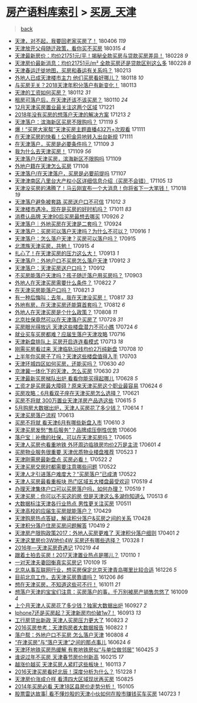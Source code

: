 [房产语料库索引](../../README.md)  > [买房_天津](买房_天津.md)
====
> [back](../README.md)

- [天津，对不起，我要回老家买房了！](http://jkwz.applinzi.com/ittc/7088932219072807953.html#%E5%A4%A9%E6%B4%A5%EF%BC%8C%E5%AF%B9%E4%B8%8D%E8%B5%B7%EF%BC%8C%E6%88%91%E8%A6%81%E5%9B%9E%E8%80%81%E5%AE%B6%E4%B9%B0%E6%88%BF%E4%BA%86%EF%BC%81) 180406 *119* 
- [天津放开父母随迁政策，看你买不买房](http://jkwz.applinzi.com/ittc/7080760238510965770.html#%E5%A4%A9%E6%B4%A5%E6%94%BE%E5%BC%80%E7%88%B6%E6%AF%8D%E9%9A%8F%E8%BF%81%E6%94%BF%E7%AD%96%EF%BC%8C%E7%9C%8B%E4%BD%A0%E4%B9%B0%E4%B8%8D%E4%B9%B0%E6%88%BF) 180315 *4* 
- [天津最新房价：均价21751元/平！揭秘全款买房与贷款买房差异！](http://jkwz.applinzi.com/ittc/7075183060922663946.html#%E5%A4%A9%E6%B4%A5%E6%9C%80%E6%96%B0%E6%88%BF%E4%BB%B7%EF%BC%9A%E5%9D%87%E4%BB%B721751%E5%85%83%2F%E5%B9%B3%EF%BC%81%E6%8F%AD%E7%A7%98%E5%85%A8%E6%AC%BE%E4%B9%B0%E6%88%BF%E4%B8%8E%E8%B4%B7%E6%AC%BE%E4%B9%B0%E6%88%BF%E5%B7%AE%E5%BC%82%EF%BC%81) 180228 *9* 
- [天津房价最新消息：均价21751元/m² 全款买房还是贷款区别这么多](http://jkwz.applinzi.com/ittc/7075183060901692433.html#%E5%A4%A9%E6%B4%A5%E6%88%BF%E4%BB%B7%E6%9C%80%E6%96%B0%E6%B6%88%E6%81%AF%EF%BC%9A%E5%9D%87%E4%BB%B721751%E5%85%83%2Fm%C2%B2+%E5%85%A8%E6%AC%BE%E4%B9%B0%E6%88%BF%E8%BF%98%E6%98%AF%E8%B4%B7%E6%AC%BE%E5%8C%BA%E5%88%AB%E8%BF%99%E4%B9%88%E5%A4%9A) 180228 *8* 
- [天津春运迁徙地图，买房和春运有关系吗？](http://jkwz.applinzi.com/ittc/7069595618903589899.html#%E5%A4%A9%E6%B4%A5%E6%98%A5%E8%BF%90%E8%BF%81%E5%BE%99%E5%9C%B0%E5%9B%BE%EF%BC%8C%E4%B9%B0%E6%88%BF%E5%92%8C%E6%98%A5%E8%BF%90%E6%9C%89%E5%85%B3%E7%B3%BB%E5%90%97%EF%BC%9F) 180213  
- [外地人已成天津楼市主力 他们买房看好哪儿？](http://jkwz.applinzi.com/ittc/7059866524146205707.html#%E5%A4%96%E5%9C%B0%E4%BA%BA%E5%B7%B2%E6%88%90%E5%A4%A9%E6%B4%A5%E6%A5%BC%E5%B8%82%E4%B8%BB%E5%8A%9B+%E4%BB%96%E4%BB%AC%E4%B9%B0%E6%88%BF%E7%9C%8B%E5%A5%BD%E5%93%AA%E5%84%BF%EF%BC%9F) 180118 *10* 
- [与买房无关？2018天津年积分落户有新变化！](http://jkwz.applinzi.com/ittc/7058043278207747089.html#%E4%B8%8E%E4%B9%B0%E6%88%BF%E6%97%A0%E5%85%B3%EF%BC%9F2018%E5%A4%A9%E6%B4%A5%E5%B9%B4%E7%A7%AF%E5%88%86%E8%90%BD%E6%88%B7%E6%9C%89%E6%96%B0%E5%8F%98%E5%8C%96%EF%BC%81) 180113  
- [天津的工资如何买房？](http://jkwz.applinzi.com/ittc/7057527616116884490.html#%E5%A4%A9%E6%B4%A5%E7%9A%84%E5%B7%A5%E8%B5%84%E5%A6%82%E4%BD%95%E4%B9%B0%E6%88%BF%EF%BC%9F) 180112 *31* 
- [租房可落户后，在天津还该不该买房？](http://jkwz.applinzi.com/ittc/7056855278585119760.html#%E7%A7%9F%E6%88%BF%E5%8F%AF%E8%90%BD%E6%88%B7%E5%90%8E%EF%BC%8C%E5%9C%A8%E5%A4%A9%E6%B4%A5%E8%BF%98%E8%AF%A5%E4%B8%8D%E8%AF%A5%E4%B9%B0%E6%88%BF%EF%BC%9F) 180110 *24* 
- [12月天津买房置业最关注这两个区域](http://jkwz.applinzi.com/ittc/7049589941984560144.html#12%E6%9C%88%E5%A4%A9%E6%B4%A5%E4%B9%B0%E6%88%BF%E7%BD%AE%E4%B8%9A%E6%9C%80%E5%85%B3%E6%B3%A8%E8%BF%99%E4%B8%A4%E4%B8%AA%E5%8C%BA%E5%9F%9F) 171221  
- [2018年没有买房的想落户天津的解决方案](http://jkwz.applinzi.com/ittc/7046695272900461585.html#2018%E5%B9%B4%E6%B2%A1%E6%9C%89%E4%B9%B0%E6%88%BF%E7%9A%84%E6%83%B3%E8%90%BD%E6%88%B7%E5%A4%A9%E6%B4%A5%E7%9A%84%E8%A7%A3%E5%86%B3%E6%96%B9%E6%A1%88) 171213 *2* 
- [天津落户：滨海新区买房不限购吗？](http://jkwz.applinzi.com/ittc/7037694399163663377.html#%E5%A4%A9%E6%B4%A5%E8%90%BD%E6%88%B7%EF%BC%9A%E6%BB%A8%E6%B5%B7%E6%96%B0%E5%8C%BA%E4%B9%B0%E6%88%BF%E4%B8%8D%E9%99%90%E8%B4%AD%E5%90%97%EF%BC%9F) 171119 *5* 
- [爆！“买房大家帮”天津买房主题直播432万+次观看](http://jkwz.applinzi.com/ittc/7034750997333804048.html#%E7%88%86%EF%BC%81%E2%80%9C%E4%B9%B0%E6%88%BF%E5%A4%A7%E5%AE%B6%E5%B8%AE%E2%80%9D%E5%A4%A9%E6%B4%A5%E4%B9%B0%E6%88%BF%E4%B8%BB%E9%A2%98%E7%9B%B4%E6%92%AD432%E4%B8%87%2B%E6%AC%A1%E8%A7%82%E7%9C%8B) 171111  
- [在天津买房的快看！公积金异地转入出台新规](http://jkwz.applinzi.com/ittc/7034564804478501904.html#%E5%9C%A8%E5%A4%A9%E6%B4%A5%E4%B9%B0%E6%88%BF%E7%9A%84%E5%BF%AB%E7%9C%8B%EF%BC%81%E5%85%AC%E7%A7%AF%E9%87%91%E5%BC%82%E5%9C%B0%E8%BD%AC%E5%85%A5%E5%87%BA%E5%8F%B0%E6%96%B0%E8%A7%84) 171111  
- [在天津落户，买房是必要条件吗？](http://jkwz.applinzi.com/ittc/7033995949771326481.html#%E5%9C%A8%E5%A4%A9%E6%B4%A5%E8%90%BD%E6%88%B7%EF%BC%8C%E4%B9%B0%E6%88%BF%E6%98%AF%E5%BF%85%E8%A6%81%E6%9D%A1%E4%BB%B6%E5%90%97%EF%BC%9F) 171109 *3* 
- [我为什么去天津买房！](http://jkwz.applinzi.com/ittc/7033989035834475536.html#%E6%88%91%E4%B8%BA%E4%BB%80%E4%B9%88%E5%8E%BB%E5%A4%A9%E6%B4%A5%E4%B9%B0%E6%88%BF%EF%BC%81) 171109 *56* 
- [天津落户/天津买房，滨海新区不限购吗](http://jkwz.applinzi.com/ittc/7033952611093447697.html#%E5%A4%A9%E6%B4%A5%E8%90%BD%E6%88%B7%2F%E5%A4%A9%E6%B4%A5%E4%B9%B0%E6%88%BF%EF%BC%8C%E6%BB%A8%E6%B5%B7%E6%96%B0%E5%8C%BA%E4%B8%8D%E9%99%90%E8%B4%AD%E5%90%97) 171109  
- [外地户籍在天津怎么买房](http://jkwz.applinzi.com/ittc/7033598320751150096.html#%E5%A4%96%E5%9C%B0%E6%88%B7%E7%B1%8D%E5%9C%A8%E5%A4%A9%E6%B4%A5%E6%80%8E%E4%B9%88%E4%B9%B0%E6%88%BF) 171108  
- [天津落户/在天津落户，买房是必要前提吗](http://jkwz.applinzi.com/ittc/7033131141618467856.html#%E5%A4%A9%E6%B4%A5%E8%90%BD%E6%88%B7%2F%E5%9C%A8%E5%A4%A9%E6%B4%A5%E8%90%BD%E6%88%B7%EF%BC%8C%E4%B9%B0%E6%88%BF%E6%98%AF%E5%BF%85%E8%A6%81%E5%89%8D%E6%8F%90%E5%90%97) 171107  
- [天津津南区八里台大产权小区详细信息介绍（买房不会错）](http://jkwz.applinzi.com/ittc/7032430469377950736.html#%E5%A4%A9%E6%B4%A5%E6%B4%A5%E5%8D%97%E5%8C%BA%E5%85%AB%E9%87%8C%E5%8F%B0%E5%A4%A7%E4%BA%A7%E6%9D%83%E5%B0%8F%E5%8C%BA%E8%AF%A6%E7%BB%86%E4%BF%A1%E6%81%AF%E4%BB%8B%E7%BB%8D%EF%BC%88%E4%B9%B0%E6%88%BF%E4%B8%8D%E4%BC%9A%E9%94%99%EF%BC%89) 171105 *13* 
- [天津没买房的沸腾了！马云刚宣布一个大消息！你将省下一大笔钱！](http://jkwz.applinzi.com/ittc/7025811633887249424.html#%E5%A4%A9%E6%B4%A5%E6%B2%A1%E4%B9%B0%E6%88%BF%E7%9A%84%E6%B2%B8%E8%85%BE%E4%BA%86%EF%BC%81%E9%A9%AC%E4%BA%91%E5%88%9A%E5%AE%A3%E5%B8%83%E4%B8%80%E4%B8%AA%E5%A4%A7%E6%B6%88%E6%81%AF%EF%BC%81%E4%BD%A0%E5%B0%86%E7%9C%81%E4%B8%8B%E4%B8%80%E5%A4%A7%E7%AC%94%E9%92%B1%EF%BC%81) 171018 *19* 
- [天津落户避免被套路 买房送户口不可信](http://jkwz.applinzi.com/ittc/7023602427138409488.html#%E5%A4%A9%E6%B4%A5%E8%90%BD%E6%88%B7%E9%81%BF%E5%85%8D%E8%A2%AB%E5%A5%97%E8%B7%AF+%E4%B9%B0%E6%88%BF%E9%80%81%E6%88%B7%E5%8F%A3%E4%B8%8D%E5%8F%AF%E4%BF%A1) 171012 *3* 
- [天津楼市遇冷，现在是买房的好时机吗？](http://jkwz.applinzi.com/ittc/7023270706647925776.html#%E5%A4%A9%E6%B4%A5%E6%A5%BC%E5%B8%82%E9%81%87%E5%86%B7%EF%BC%8C%E7%8E%B0%E5%9C%A8%E6%98%AF%E4%B9%B0%E6%88%BF%E7%9A%84%E5%A5%BD%E6%97%B6%E6%9C%BA%E5%90%97%EF%BC%9F) 171011 *83* 
- [消费认品牌 天津90后买房最想去哪买](http://jkwz.applinzi.com/ittc/7017569044629292049.html#%E6%B6%88%E8%B4%B9%E8%AE%A4%E5%93%81%E7%89%8C+%E5%A4%A9%E6%B4%A590%E5%90%8E%E4%B9%B0%E6%88%BF%E6%9C%80%E6%83%B3%E5%8E%BB%E5%93%AA%E4%B9%B0) 170926 *2* 
- [天津落户｜外地买房在天津是二套吗？](http://jkwz.applinzi.com/ittc/7016838271676711952.html#%E5%A4%A9%E6%B4%A5%E8%90%BD%E6%88%B7%EF%BD%9C%E5%A4%96%E5%9C%B0%E4%B9%B0%E6%88%BF%E5%9C%A8%E5%A4%A9%E6%B4%A5%E6%98%AF%E4%BA%8C%E5%A5%97%E5%90%97%EF%BC%9F) 170924  
- [天津落户：买房可以落户天津吗？为什么不可以？](http://jkwz.applinzi.com/ittc/7013917941354202128.html#%E5%A4%A9%E6%B4%A5%E8%90%BD%E6%88%B7%EF%BC%9A%E4%B9%B0%E6%88%BF%E5%8F%AF%E4%BB%A5%E8%90%BD%E6%88%B7%E5%A4%A9%E6%B4%A5%E5%90%97%EF%BC%9F%E4%B8%BA%E4%BB%80%E4%B9%88%E4%B8%8D%E5%8F%AF%E4%BB%A5%EF%BC%9F) 170916 *1* 
- [天津落户：怎么落户天津？买房可以落户吗？](http://jkwz.applinzi.com/ittc/7013580305846502417.html#%E5%A4%A9%E6%B4%A5%E8%90%BD%E6%88%B7%EF%BC%9A%E6%80%8E%E4%B9%88%E8%90%BD%E6%88%B7%E5%A4%A9%E6%B4%A5%EF%BC%9F%E4%B9%B0%E6%88%BF%E5%8F%AF%E4%BB%A5%E8%90%BD%E6%88%B7%E5%90%97%EF%BC%9F) 170915  
- [北漂族天津买房，共勉！](http://jkwz.applinzi.com/ittc/7013496030790943760.html#%E5%8C%97%E6%BC%82%E6%97%8F%E5%A4%A9%E6%B4%A5%E4%B9%B0%E6%88%BF%EF%BC%8C%E5%85%B1%E5%8B%89%EF%BC%81) 170915 *4* 
- [扎心了！在天津买房的压力这么大！](http://jkwz.applinzi.com/ittc/7012705813486109713.html#%E6%89%8E%E5%BF%83%E4%BA%86%EF%BC%81%E5%9C%A8%E5%A4%A9%E6%B4%A5%E4%B9%B0%E6%88%BF%E7%9A%84%E5%8E%8B%E5%8A%9B%E8%BF%99%E4%B9%88%E5%A4%A7%EF%BC%81) 170913 *1* 
- [天津落户：外地户口不买房怎么落户天津](http://jkwz.applinzi.com/ittc/7012514104374461456.html#%E5%A4%A9%E6%B4%A5%E8%90%BD%E6%88%B7%EF%BC%9A%E5%A4%96%E5%9C%B0%E6%88%B7%E5%8F%A3%E4%B8%8D%E4%B9%B0%E6%88%BF%E6%80%8E%E4%B9%88%E8%90%BD%E6%88%B7%E5%A4%A9%E6%B4%A5) 170912 *3* 
- [天津落户：天津买房送户口吗？](http://jkwz.applinzi.com/ittc/7012512057440863249.html#%E5%A4%A9%E6%B4%A5%E8%90%BD%E6%88%B7%EF%BC%9A%E5%A4%A9%E6%B4%A5%E4%B9%B0%E6%88%BF%E9%80%81%E6%88%B7%E5%8F%A3%E5%90%97%EF%BC%9F) 170912  
- [不买房能落户天津吗？孩子随迁落户用买房吗？](http://jkwz.applinzi.com/ittc/7009136730471662608.html#%E4%B8%8D%E4%B9%B0%E6%88%BF%E8%83%BD%E8%90%BD%E6%88%B7%E5%A4%A9%E6%B4%A5%E5%90%97%EF%BC%9F%E5%AD%A9%E5%AD%90%E9%9A%8F%E8%BF%81%E8%90%BD%E6%88%B7%E7%94%A8%E4%B9%B0%E6%88%BF%E5%90%97%EF%BC%9F) 170903  
- [外地人在天津买房需要什么条件？](http://jkwz.applinzi.com/ittc/7004643372571296784.html#%E5%A4%96%E5%9C%B0%E4%BA%BA%E5%9C%A8%E5%A4%A9%E6%B4%A5%E4%B9%B0%E6%88%BF%E9%9C%80%E8%A6%81%E4%BB%80%E4%B9%88%E6%9D%A1%E4%BB%B6%EF%BC%9F) 170822 *7* 
- [在天津买房能落户口吗？](http://jkwz.applinzi.com/ittc/7004292233782887440.html#%E5%9C%A8%E5%A4%A9%E6%B4%A5%E4%B9%B0%E6%88%BF%E8%83%BD%E8%90%BD%E6%88%B7%E5%8F%A3%E5%90%97%EF%BC%9F) 170821 *3* 
- [有一种后悔叫：去年，我在天津没买房！](http://jkwz.applinzi.com/ittc/7002685581564576784.html#%E6%9C%89%E4%B8%80%E7%A7%8D%E5%90%8E%E6%82%94%E5%8F%AB%EF%BC%9A%E5%8E%BB%E5%B9%B4%EF%BC%8C%E6%88%91%E5%9C%A8%E5%A4%A9%E6%B4%A5%E6%B2%A1%E4%B9%B0%E6%88%BF%EF%BC%81) 170817 *33* 
- [外地有房，在天津买房还能算首套吗？](http://jkwz.applinzi.com/ittc/7000990370216018961.html#%E5%A4%96%E5%9C%B0%E6%9C%89%E6%88%BF%EF%BC%8C%E5%9C%A8%E5%A4%A9%E6%B4%A5%E4%B9%B0%E6%88%BF%E8%BF%98%E8%83%BD%E7%AE%97%E9%A6%96%E5%A5%97%E5%90%97%EF%BC%9F) 170812 *6* 
- [外地人在天津买房是个什么政策？](http://jkwz.applinzi.com/ittc/6999395184406955024.html#%E5%A4%96%E5%9C%B0%E4%BA%BA%E5%9C%A8%E5%A4%A9%E6%B4%A5%E4%B9%B0%E6%88%BF%E6%98%AF%E4%B8%AA%E4%BB%80%E4%B9%88%E6%94%BF%E7%AD%96%EF%BC%9F) 170808 *11* 
- [北京社保竟然可以在天津落户买房了](http://jkwz.applinzi.com/ittc/6995297047069328401.html#%E5%8C%97%E4%BA%AC%E7%A4%BE%E4%BF%9D%E7%AB%9F%E7%84%B6%E5%8F%AF%E4%BB%A5%E5%9C%A8%E5%A4%A9%E6%B4%A5%E8%90%BD%E6%88%B7%E4%B9%B0%E6%88%BF%E4%BA%86) 170728 *31* 
- [买房眼光得放远 天津这些楼盘潜力不可小瞧](http://jkwz.applinzi.com/ittc/6993927646206231568.html#%E4%B9%B0%E6%88%BF%E7%9C%BC%E5%85%89%E5%BE%97%E6%94%BE%E8%BF%9C+%E5%A4%A9%E6%B4%A5%E8%BF%99%E4%BA%9B%E6%A5%BC%E7%9B%98%E6%BD%9C%E5%8A%9B%E4%B8%8D%E5%8F%AF%E5%B0%8F%E7%9E%A7) 170724 *6* 
- [就业买车买房都难？应届生落户天津攻略](http://jkwz.applinzi.com/ittc/6990814825960440849.html#%E5%B0%B1%E4%B8%9A%E4%B9%B0%E8%BD%A6%E4%B9%B0%E6%88%BF%E9%83%BD%E9%9A%BE%EF%BC%9F%E5%BA%94%E5%B1%8A%E7%94%9F%E8%90%BD%E6%88%B7%E5%A4%A9%E6%B4%A5%E6%94%BB%E7%95%A5) 170716  
- [天津新盘排队上 买房开启连连看模式](http://jkwz.applinzi.com/ittc/6989832234725803025.html#%E5%A4%A9%E6%B4%A5%E6%96%B0%E7%9B%98%E6%8E%92%E9%98%9F%E4%B8%8A+%E4%B9%B0%E6%88%BF%E5%BC%80%E5%90%AF%E8%BF%9E%E8%BF%9E%E7%9C%8B%E6%A8%A1%E5%BC%8F) 170713 *18* 
- [刚需买房看过来 天津临轨沿线均价2万纯新盘](http://jkwz.applinzi.com/ittc/6987796106518725649.html#%E5%88%9A%E9%9C%80%E4%B9%B0%E6%88%BF%E7%9C%8B%E8%BF%87%E6%9D%A5+%E5%A4%A9%E6%B4%A5%E4%B8%B4%E8%BD%A8%E6%B2%BF%E7%BA%BF%E5%9D%87%E4%BB%B72%E4%B8%87%E7%BA%AF%E6%96%B0%E7%9B%98) 170708 *10* 
- [上半年你买房子了吗？天津这些楼盘值得入手](http://jkwz.applinzi.com/ittc/6986102306935145477.html#%E4%B8%8A%E5%8D%8A%E5%B9%B4%E4%BD%A0%E4%B9%B0%E6%88%BF%E5%AD%90%E4%BA%86%E5%90%97%EF%BC%9F%E5%A4%A9%E6%B4%A5%E8%BF%99%E4%BA%9B%E6%A5%BC%E7%9B%98%E5%80%BC%E5%BE%97%E5%85%A5%E6%89%8B) 170703  
- [天津环城四区如何买房，还能买吗？](http://jkwz.applinzi.com/ittc/6984904578943157253.html#%E5%A4%A9%E6%B4%A5%E7%8E%AF%E5%9F%8E%E5%9B%9B%E5%8C%BA%E5%A6%82%E4%BD%95%E4%B9%B0%E6%88%BF%EF%BC%8C%E8%BF%98%E8%83%BD%E4%B9%B0%E5%90%97%EF%BC%9F) 170630 *40* 
- [京津冀一体化下的天津，怎么买房](http://jkwz.applinzi.com/ittc/6984901394900190212.html#%E4%BA%AC%E6%B4%A5%E5%86%80%E4%B8%80%E4%BD%93%E5%8C%96%E4%B8%8B%E7%9A%84%E5%A4%A9%E6%B4%A5%EF%BC%8C%E6%80%8E%E4%B9%88%E4%B9%B0%E6%88%BF) 170630 *23* 
- [天津最新买房梯队出炉 看看你能买得起哪儿](http://jkwz.applinzi.com/ittc/6984147652420568069.html#%E5%A4%A9%E6%B4%A5%E6%9C%80%E6%96%B0%E4%B9%B0%E6%88%BF%E6%A2%AF%E9%98%9F%E5%87%BA%E7%82%89+%E7%9C%8B%E7%9C%8B%E4%BD%A0%E8%83%BD%E4%B9%B0%E5%BE%97%E8%B5%B7%E5%93%AA%E5%84%BF) 170628 *5* 
- [工资才是买房最大障碍？原来天津买房这个职业最容易](http://jkwz.applinzi.com/ittc/6982786213114020868.html#%E5%B7%A5%E8%B5%84%E6%89%8D%E6%98%AF%E4%B9%B0%E6%88%BF%E6%9C%80%E5%A4%A7%E9%9A%9C%E7%A2%8D%EF%BC%9F%E5%8E%9F%E6%9D%A5%E5%A4%A9%E6%B4%A5%E4%B9%B0%E6%88%BF%E8%BF%99%E4%B8%AA%E8%81%8C%E4%B8%9A%E6%9C%80%E5%AE%B9%E6%98%93) 170624 *6* 
- [买房攻略：6月看双子座在天津买房怎么选择？](http://jkwz.applinzi.com/ittc/6981574801490445317.html#%E4%B9%B0%E6%88%BF%E6%94%BB%E7%95%A5%EF%BC%9A6%E6%9C%88%E7%9C%8B%E5%8F%8C%E5%AD%90%E5%BA%A7%E5%9C%A8%E5%A4%A9%E6%B4%A5%E4%B9%B0%E6%88%BF%E6%80%8E%E4%B9%88%E9%80%89%E6%8B%A9%EF%BC%9F) 170621  
- [买房不将就 300万置业天津洋房产品选这些](http://jkwz.applinzi.com/ittc/6979415692687180804.html#%E4%B9%B0%E6%88%BF%E4%B8%8D%E5%B0%86%E5%B0%B1+300%E4%B8%87%E7%BD%AE%E4%B8%9A%E5%A4%A9%E6%B4%A5%E6%B4%8B%E6%88%BF%E4%BA%A7%E5%93%81%E9%80%89%E8%BF%99%E4%BA%9B) 170615 *5* 
- [5月购房大数据出炉，天津人买房花了多少钱？](http://jkwz.applinzi.com/ittc/6978950086871483397.html#5%E6%9C%88%E8%B4%AD%E6%88%BF%E5%A4%A7%E6%95%B0%E6%8D%AE%E5%87%BA%E7%82%89%EF%BC%8C%E5%A4%A9%E6%B4%A5%E4%BA%BA%E4%B9%B0%E6%88%BF%E8%8A%B1%E4%BA%86%E5%A4%9A%E5%B0%91%E9%92%B1%EF%BC%9F) 170614 *1* 
- [天津买房落户流程](http://jkwz.applinzi.com/ittc/6978657517390267397.html#%E5%A4%A9%E6%B4%A5%E4%B9%B0%E6%88%BF%E8%90%BD%E6%88%B7%E6%B5%81%E7%A8%8B) 170613  
- [买房不将就 看天津6月有哪些新盘入市](http://jkwz.applinzi.com/ittc/6977464812102501380.html#%E4%B9%B0%E6%88%BF%E4%B8%8D%E5%B0%86%E5%B0%B1+%E7%9C%8B%E5%A4%A9%E6%B4%A56%E6%9C%88%E6%9C%89%E5%93%AA%E4%BA%9B%E6%96%B0%E7%9B%98%E5%85%A5%E5%B8%82) 170610 *3* 
- [天津买房发愁“售后服务”？品牌成压倒性优势](http://jkwz.applinzi.com/ittc/6976109119147607044.html#%E5%A4%A9%E6%B4%A5%E4%B9%B0%E6%88%BF%E5%8F%91%E6%84%81%E2%80%9C%E5%94%AE%E5%90%8E%E6%9C%8D%E5%8A%A1%E2%80%9D%EF%BC%9F%E5%93%81%E7%89%8C%E6%88%90%E5%8E%8B%E5%80%92%E6%80%A7%E4%BC%98%E5%8A%BF) 170606  
- [落户宝｜补缴的社保，可以在天津买房吗？](http://jkwz.applinzi.com/ittc/6975602392501322756.html#%E8%90%BD%E6%88%B7%E5%AE%9D%EF%BD%9C%E8%A1%A5%E7%BC%B4%E7%9A%84%E7%A4%BE%E4%BF%9D%EF%BC%8C%E5%8F%AF%E4%BB%A5%E5%9C%A8%E5%A4%A9%E6%B4%A5%E4%B9%B0%E6%88%BF%E5%90%97%EF%BC%9F) 170605  
- [天津人买房也看重地铁 外环周边临铁房均价2万是主流](http://jkwz.applinzi.com/ittc/6974244087770121220.html#%E5%A4%A9%E6%B4%A5%E4%BA%BA%E4%B9%B0%E6%88%BF%E4%B9%9F%E7%9C%8B%E9%87%8D%E5%9C%B0%E9%93%81+%E5%A4%96%E7%8E%AF%E5%91%A8%E8%BE%B9%E4%B8%B4%E9%93%81%E6%88%BF%E5%9D%87%E4%BB%B72%E4%B8%87%E6%98%AF%E4%B8%BB%E6%B5%81) 170601 *4* 
- [买房物业服务很重要 天津优质物业楼盘推荐](http://jkwz.applinzi.com/ittc/6970766415001814021.html#%E4%B9%B0%E6%88%BF%E7%89%A9%E4%B8%9A%E6%9C%8D%E5%8A%A1%E5%BE%88%E9%87%8D%E8%A6%81+%E5%A4%A9%E6%B4%A5%E4%BC%98%E8%B4%A8%E7%89%A9%E4%B8%9A%E6%A5%BC%E7%9B%98%E6%8E%A8%E8%8D%90) 170523 *1* 
- [天津刚需房最新盘点 买房必看！](http://jkwz.applinzi.com/ittc/6970527949072630788.html#%E5%A4%A9%E6%B4%A5%E5%88%9A%E9%9C%80%E6%88%BF%E6%9C%80%E6%96%B0%E7%9B%98%E7%82%B9+%E4%B9%B0%E6%88%BF%E5%BF%85%E7%9C%8B%EF%BC%81) 170522 *2* 
- [天津买房交房时都需要注意哪些问题](http://jkwz.applinzi.com/ittc/6970494987157373957.html#%E5%A4%A9%E6%B4%A5%E4%B9%B0%E6%88%BF%E4%BA%A4%E6%88%BF%E6%97%B6%E9%83%BD%E9%9C%80%E8%A6%81%E6%B3%A8%E6%84%8F%E5%93%AA%E4%BA%9B%E9%97%AE%E9%A2%98) 170522  
- [天津人才引进落户难度大？“买房落户”已成渣](http://jkwz.applinzi.com/ittc/6970490529526580228.html#%E5%A4%A9%E6%B4%A5%E4%BA%BA%E6%89%8D%E5%BC%95%E8%BF%9B%E8%90%BD%E6%88%B7%E9%9A%BE%E5%BA%A6%E5%A4%A7%EF%BC%9F%E2%80%9C%E4%B9%B0%E6%88%BF%E8%90%BD%E6%88%B7%E2%80%9D%E5%B7%B2%E6%88%90%E6%B8%A3) 170522  
- [天津人买房最看重板块 热门区域五大楼盘最受欢迎](http://jkwz.applinzi.com/ittc/6969414841092539396.html#%E5%A4%A9%E6%B4%A5%E4%BA%BA%E4%B9%B0%E6%88%BF%E6%9C%80%E7%9C%8B%E9%87%8D%E6%9D%BF%E5%9D%97+%E7%83%AD%E9%97%A8%E5%8C%BA%E5%9F%9F%E4%BA%94%E5%A4%A7%E6%A5%BC%E7%9B%98%E6%9C%80%E5%8F%97%E6%AC%A2%E8%BF%8E) 170519 *4* 
- [办理天津集体户口可以买房落户吗，如何办理？](http://jkwz.applinzi.com/ittc/6969018638886503428.html#%E5%8A%9E%E7%90%86%E5%A4%A9%E6%B4%A5%E9%9B%86%E4%BD%93%E6%88%B7%E5%8F%A3%E5%8F%AF%E4%BB%A5%E4%B9%B0%E6%88%BF%E8%90%BD%E6%88%B7%E5%90%97%EF%BC%8C%E5%A6%82%E4%BD%95%E5%8A%9E%E7%90%86%EF%BC%9F) 170519 *1* 
- [天津买房：你可以不买这的房 但是天津这么多湖你知道么](http://jkwz.applinzi.com/ittc/6967070207905367045.html#%E5%A4%A9%E6%B4%A5%E4%B9%B0%E6%88%BF%EF%BC%9A%E4%BD%A0%E5%8F%AF%E4%BB%A5%E4%B8%8D%E4%B9%B0%E8%BF%99%E7%9A%84%E6%88%BF+%E4%BD%86%E6%98%AF%E5%A4%A9%E6%B4%A5%E8%BF%99%E4%B9%88%E5%A4%9A%E6%B9%96%E4%BD%A0%E7%9F%A5%E9%81%93%E4%B9%88) 170513 *6* 
- [大数据标注天津各行业热点 男性更关注买房](http://jkwz.applinzi.com/ittc/6966323328473105412.html#%E5%A4%A7%E6%95%B0%E6%8D%AE%E6%A0%87%E6%B3%A8%E5%A4%A9%E6%B4%A5%E5%90%84%E8%A1%8C%E4%B8%9A%E7%83%AD%E7%82%B9+%E7%94%B7%E6%80%A7%E6%9B%B4%E5%85%B3%E6%B3%A8%E4%B9%B0%E6%88%BF) 170511  
- [天津高校的应届生买房就能落户？](http://jkwz.applinzi.com/ittc/6961884960087606277.html#%E5%A4%A9%E6%B4%A5%E9%AB%98%E6%A0%A1%E7%9A%84%E5%BA%94%E5%B1%8A%E7%94%9F%E4%B9%B0%E6%88%BF%E5%B0%B1%E8%83%BD%E8%90%BD%E6%88%B7%EF%BC%9F) 170429  
- [天津购房热点答疑，解读积分落户&amp;买房之间的关系](http://jkwz.applinzi.com/ittc/6961512585760343045.html#%E5%A4%A9%E6%B4%A5%E8%B4%AD%E6%88%BF%E7%83%AD%E7%82%B9%E7%AD%94%E7%96%91%EF%BC%8C%E8%A7%A3%E8%AF%BB%E7%A7%AF%E5%88%86%E8%90%BD%E6%88%B7%26amp%3B%E4%B9%B0%E6%88%BF%E4%B9%8B%E9%97%B4%E7%9A%84%E5%85%B3%E7%B3%BB) 170428  
- [天津积分落户住房买房问题解答](http://jkwz.applinzi.com/ittc/6958264570488554500.html#%E5%A4%A9%E6%B4%A5%E7%A7%AF%E5%88%86%E8%90%BD%E6%88%B7%E4%BD%8F%E6%88%BF%E4%B9%B0%E6%88%BF%E9%97%AE%E9%A2%98%E8%A7%A3%E7%AD%94) 170419 *2* 
- [天津房产限购政策2017：外地人买房更难了 天津积分落户细则](http://jkwz.applinzi.com/ittc/6951607196365358085.html#%E5%A4%A9%E6%B4%A5%E6%88%BF%E4%BA%A7%E9%99%90%E8%B4%AD%E6%94%BF%E7%AD%962017%EF%BC%9A%E5%A4%96%E5%9C%B0%E4%BA%BA%E4%B9%B0%E6%88%BF%E6%9B%B4%E9%9A%BE%E4%BA%86+%E5%A4%A9%E6%B4%A5%E7%A7%AF%E5%88%86%E8%90%BD%E6%88%B7%E7%BB%86%E5%88%99) 170401 *2* 
- [天津这里房价3W地价4W 买房还有哪些选择？](http://jkwz.applinzi.com/ittc/6950091902685807620.html#%E5%A4%A9%E6%B4%A5%E8%BF%99%E9%87%8C%E6%88%BF%E4%BB%B73W%E5%9C%B0%E4%BB%B74W+%E4%B9%B0%E6%88%BF%E8%BF%98%E6%9C%89%E5%93%AA%E4%BA%9B%E9%80%89%E6%8B%A9%EF%BC%9F) 170328 *1* 
- [2016年—天津买房奇遇记](http://jkwz.applinzi.com/ittc/6936479545917178884.html#2016%E5%B9%B4%E2%80%94%E5%A4%A9%E6%B4%A5%E4%B9%B0%E6%88%BF%E5%A5%87%E9%81%87%E8%AE%B0) 170219 *44* 
- [跟着土拍去买房！2017天津置业热点是哪儿？](http://jkwz.applinzi.com/ittc/6921439532884165637.html#%E8%B7%9F%E7%9D%80%E5%9C%9F%E6%8B%8D%E5%8E%BB%E4%B9%B0%E6%88%BF%EF%BC%812017%E5%A4%A9%E6%B4%A5%E7%BD%AE%E4%B8%9A%E7%83%AD%E7%82%B9%E6%98%AF%E5%93%AA%E5%84%BF%EF%BC%9F) 170110 *1* 
- [一对天津夫妻回衡真实买房记](http://jkwz.applinzi.com/ittc/6921046000746890244.html#%E4%B8%80%E5%AF%B9%E5%A4%A9%E6%B4%A5%E5%A4%AB%E5%A6%BB%E5%9B%9E%E8%A1%A1%E7%9C%9F%E5%AE%9E%E4%B9%B0%E6%88%BF%E8%AE%B0) 170109 *15* 
- [北京从事互联网行业，想买房保定北京天津青岛哪里比较合适](http://jkwz.applinzi.com/ittc/6915891507671614469.html#%E5%8C%97%E4%BA%AC%E4%BB%8E%E4%BA%8B%E4%BA%92%E8%81%94%E7%BD%91%E8%A1%8C%E4%B8%9A%EF%BC%8C%E6%83%B3%E4%B9%B0%E6%88%BF%E4%BF%9D%E5%AE%9A%E5%8C%97%E4%BA%AC%E5%A4%A9%E6%B4%A5%E9%9D%92%E5%B2%9B%E5%93%AA%E9%87%8C%E6%AF%94%E8%BE%83%E5%90%88%E9%80%82) 161226 *5* 
- [目前北京工作，去天津买房靠谱吗？](http://jkwz.applinzi.com/ittc/6908462061297599492.html#%E7%9B%AE%E5%89%8D%E5%8C%97%E4%BA%AC%E5%B7%A5%E4%BD%9C%EF%BC%8C%E5%8E%BB%E5%A4%A9%E6%B4%A5%E4%B9%B0%E6%88%BF%E9%9D%A0%E8%B0%B1%E5%90%97%EF%BC%9F) 161206 *86* 
- [想在天津买房，不知道这些可不行！](http://jkwz.applinzi.com/ittc/6887687351941202948.html#%E6%83%B3%E5%9C%A8%E5%A4%A9%E6%B4%A5%E4%B9%B0%E6%88%BF%EF%BC%8C%E4%B8%8D%E7%9F%A5%E9%81%93%E8%BF%99%E4%BA%9B%E5%8F%AF%E4%B8%8D%E8%A1%8C%EF%BC%81) 161011 *21* 
- [想落户天津的宝宝们注意：买房落户的事，千万别被房产销售忽悠了](http://jkwz.applinzi.com/ittc/6886885717787018245.html#%E6%83%B3%E8%90%BD%E6%88%B7%E5%A4%A9%E6%B4%A5%E7%9A%84%E5%AE%9D%E5%AE%9D%E4%BB%AC%E6%B3%A8%E6%84%8F%EF%BC%9A%E4%B9%B0%E6%88%BF%E8%90%BD%E6%88%B7%E7%9A%84%E4%BA%8B%EF%BC%8C%E5%8D%83%E4%B8%87%E5%88%AB%E8%A2%AB%E6%88%BF%E4%BA%A7%E9%94%80%E5%94%AE%E5%BF%BD%E6%82%A0%E4%BA%86) 161009 *4* 
- [上个月天津人买房花了多少钱？独家大数据出炉](http://jkwz.applinzi.com/ittc/6882468948590724101.html#%E4%B8%8A%E4%B8%AA%E6%9C%88%E5%A4%A9%E6%B4%A5%E4%BA%BA%E4%B9%B0%E6%88%BF%E8%8A%B1%E4%BA%86%E5%A4%9A%E5%B0%91%E9%92%B1%EF%BC%9F%E7%8B%AC%E5%AE%B6%E5%A4%A7%E6%95%B0%E6%8D%AE%E5%87%BA%E7%82%89) 160927 *2* 
- [Iphone7还是买房起？天津新房均价破1w7！](http://jkwz.applinzi.com/ittc/6877296690897372164.html#Iphone7%E8%BF%98%E6%98%AF%E4%B9%B0%E6%88%BF%E8%B5%B7%EF%BC%9F%E5%A4%A9%E6%B4%A5%E6%96%B0%E6%88%BF%E5%9D%87%E4%BB%B7%E7%A0%B41w7%EF%BC%81) 160913 *13* 
- [工行房贷出新政 天津人买房压力更大了](http://jkwz.applinzi.com/ittc/6869666457419531269.html#%E5%B7%A5%E8%A1%8C%E6%88%BF%E8%B4%B7%E5%87%BA%E6%96%B0%E6%94%BF+%E5%A4%A9%E6%B4%A5%E4%BA%BA%E4%B9%B0%E6%88%BF%E5%8E%8B%E5%8A%9B%E6%9B%B4%E5%A4%A7%E4%BA%86) 160823 *2* 
- [2016买房参考：天津购房者大数据报告](http://jkwz.applinzi.com/ittc/6869118926084113413.html#2016%E4%B9%B0%E6%88%BF%E5%8F%82%E8%80%83%EF%BC%9A%E5%A4%A9%E6%B4%A5%E8%B4%AD%E6%88%BF%E8%80%85%E5%A4%A7%E6%95%B0%E6%8D%AE%E6%8A%A5%E5%91%8A) 160822 *1* 
- [落户帮：外地户口不买房 怎么落户天津](http://jkwz.applinzi.com/ittc/6864033809930126341.html#%E8%90%BD%E6%88%B7%E5%B8%AE%EF%BC%9A%E5%A4%96%E5%9C%B0%E6%88%B7%E5%8F%A3%E4%B8%8D%E4%B9%B0%E6%88%BF+%E6%80%8E%E4%B9%88%E8%90%BD%E6%88%B7%E5%A4%A9%E6%B4%A5) 160808 *4* 
- [“在津买房”与“落户天津”之间的那点事儿](http://jkwz.applinzi.com/ittc/6847332309644346373.html#%E2%80%9C%E5%9C%A8%E6%B4%A5%E4%B9%B0%E6%88%BF%E2%80%9D%E4%B8%8E%E2%80%9C%E8%90%BD%E6%88%B7%E5%A4%A9%E6%B4%A5%E2%80%9D%E4%B9%8B%E9%97%B4%E7%9A%84%E9%82%A3%E7%82%B9%E4%BA%8B%E5%84%BF) 160624 *6* 
- [天津环地铁买房热缓解 有套地铁房似“与单位做邻居”](http://jkwz.applinzi.com/ittc/6824983990955934724.html#%E5%A4%A9%E6%B4%A5%E7%8E%AF%E5%9C%B0%E9%93%81%E4%B9%B0%E6%88%BF%E7%83%AD%E7%BC%93%E8%A7%A3+%E6%9C%89%E5%A5%97%E5%9C%B0%E9%93%81%E6%88%BF%E4%BC%BC%E2%80%9C%E4%B8%8E%E5%8D%95%E4%BD%8D%E5%81%9A%E9%82%BB%E5%B1%85%E2%80%9D) 160425 *3* 
- [谁说过年不买房 天津春节房价创新高](http://jkwz.applinzi.com/ittc/6799109796259169285.html#%E8%B0%81%E8%AF%B4%E8%BF%87%E5%B9%B4%E4%B8%8D%E4%B9%B0%E6%88%BF+%E5%A4%A9%E6%B4%A5%E6%98%A5%E8%8A%82%E6%88%BF%E4%BB%B7%E5%88%9B%E6%96%B0%E9%AB%98) 160215 *17* 
- [越涨价越买 天津买房人紧盯这些板块！](http://jkwz.applinzi.com/ittc/6786890012394275845.html#%E8%B6%8A%E6%B6%A8%E4%BB%B7%E8%B6%8A%E4%B9%B0+%E5%A4%A9%E6%B4%A5%E4%B9%B0%E6%88%BF%E4%BA%BA%E7%B4%A7%E7%9B%AF%E8%BF%99%E4%BA%9B%E6%9D%BF%E5%9D%97%EF%BC%81) 160113 *7* 
- [2016天津买房看好北辰！深度分析为什么？](http://jkwz.applinzi.com/ittc/6781011871486444548.html#2016%E5%A4%A9%E6%B4%A5%E4%B9%B0%E6%88%BF%E7%9C%8B%E5%A5%BD%E5%8C%97%E8%BE%B0%EF%BC%81%E6%B7%B1%E5%BA%A6%E5%88%86%E6%9E%90%E4%B8%BA%E4%BB%80%E4%B9%88%EF%BC%9F) 151228 *1* 
- [天津房价涨成介样 看清四大区域现状再买房](http://jkwz.applinzi.com/ittc/6734574897436951557.html#%E5%A4%A9%E6%B4%A5%E6%88%BF%E4%BB%B7%E6%B6%A8%E6%88%90%E4%BB%8B%E6%A0%B7+%E7%9C%8B%E6%B8%85%E5%9B%9B%E5%A4%A7%E5%8C%BA%E5%9F%9F%E7%8E%B0%E7%8A%B6%E5%86%8D%E4%B9%B0%E6%88%BF) 150825  
- [2014年买房必看 天津18区县房价走势分析！](http://jkwz.applinzi.com/ittc/547650611383871560.html#2014%E5%B9%B4%E4%B9%B0%E6%88%BF%E5%BF%85%E7%9C%8B+%E5%A4%A9%E6%B4%A518%E5%8C%BA%E5%8E%BF%E6%88%BF%E4%BB%B7%E8%B5%B0%E5%8A%BF%E5%88%86%E6%9E%90%EF%BC%81) 150105  
- [股票雷达故事| 看不懂炒股的天津小伙如何在股市赚钱买车买房](http://jkwz.applinzi.com/ittc/547650611369702218.html#%E8%82%A1%E7%A5%A8%E9%9B%B7%E8%BE%BE%E6%95%85%E4%BA%8B%7C+%E7%9C%8B%E4%B8%8D%E6%87%82%E7%82%92%E8%82%A1%E7%9A%84%E5%A4%A9%E6%B4%A5%E5%B0%8F%E4%BC%99%E5%A6%82%E4%BD%95%E5%9C%A8%E8%82%A1%E5%B8%82%E8%B5%9A%E9%92%B1%E4%B9%B0%E8%BD%A6%E4%B9%B0%E6%88%BF) 140723 *1* 
